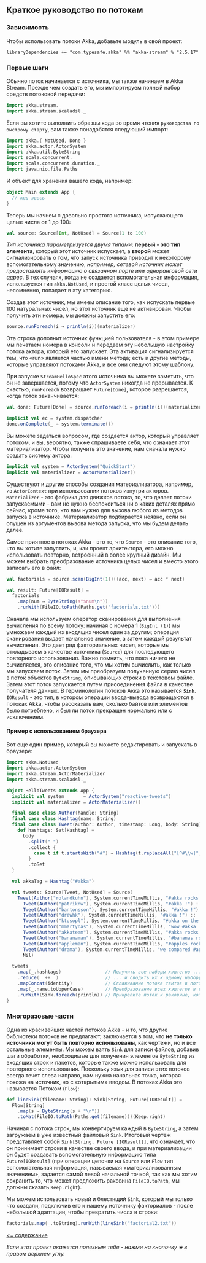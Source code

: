 ## Краткое руководство по потокам

### Зависимость
Чтобы использовать потоки Akka, добавьте модуль в свой проект:

```sbtshell
libraryDependencies += "com.typesafe.akka" %% "akka-stream" % "2.5.17"
```

### Первые шаги
Обычно поток начинается с источника, мы также начинаем в Akka Stream. Прежде чем создать его, мы импортируем 
полный набор средств потоковой передачи:

```scala
import akka.stream._
import akka.stream.scaladsl._
```
Если вы хотите выполнить образцы кода во время чтения `руководства по быстрому старту`, вам также понадобятся следующий импорт:

```scala
import akka.{ NotUsed, Done }
import akka.actor.ActorSystem
import akka.util.ByteString
import scala.concurrent._
import scala.concurrent.duration._
import java.nio.file.Paths
```

И объект для хранения вашего кода, например:
```scala
object Main extends App {
  // код здесь
}
```
Теперь мы начнем с довольно простого источника, испускающего целые числа от 1 до 100:

```scala
val source: Source[Int, NotUsed] = Source(1 to 100)
```
_Тип источника параметризуется двумя типами_: **первый - это тип элемента**, который этот источник испускает, а **второй** может 
сигнализировать о том, что запуск источника приводит к некоторому вспомогательному значению, _например, сетевой источник 
может предоставлять информацию о связанном порте или одноранговой сети адрес_. В тех случаях, когда не создается 
вспомогательная информация, используется тип `akka.NotUsed`, и простой класс целых чисел, несомненно, попадает в эту категорию.

Создав этот источник, мы имеем описание того, как испускать первые 100 натуральных чисел, но этот источник еще не 
активирован. Чтобы получить эти номера, мы должны запустить его:

```scala
source.runForeach(i ⇒ println(i))(materializer)
```
Эта строка дополнит источник функцией пользователя - в этом примере мы печатаем номера в консоли и передаем эту 
небольшую настройку потока aктора, который его запускает. Эта активация сигнализируется тем, что «run» является 
частью имени метода; есть и другие методы, которые управляют потоками Akka, и все они следуют этому шаблону.

При запуске `StreamHelloSpec` этого источника вы можете заметить, что он не завершается, потому что `ActorSystem`
никогда не прерывается. К счастью, `runForeach` возвращает `Future[Done]`, которое разрешается, когда поток заканчивается:

```scala
val done: Future[Done] = source.runForeach(i ⇒ println(i))(materializer)

implicit val ec = system.dispatcher
done.onComplete(_ ⇒ system.terminate())
```

Вы можете задаться вопросом, где создается aктор, который управляет потоком, и вы, вероятно, также спрашиваете 
себя, что означает этот материализатор. Чтобы получить это значение, нам сначала нужно создать систему aктора:

```scala
implicit val system = ActorSystem("QuickStart")
implicit val materializer = ActorMaterializer()
```
Существуют и другие способы создания материализатора, например, из `ActorContext` при использовании потоков изнутри 
акторов. `Materializer` - это фабрика для движков потока, то, что делает потоки запускаемыми - вам не нужно 
беспокоиться ни о каких деталях прямо сейчас, кроме того, что вам нужно для вызова любого из методов запуска в источнике. 
Материализатор подбирается неявно, если он опущен из аргументов вызова метода запуска, что мы будем делать далее.

Самое приятное в потоках Akka - это то, что `Source` - это описание того, что вы хотите запустить, и, как проект 
архитектора, его можно использовать повторно, встроенный в более крупный дизайн. Мы можем выбрать преобразование 
источника целых чисел и вместо этого записать его в файл:

```scala
val factorials = source.scan(BigInt(1))((acc, next) ⇒ acc * next)

val result: Future[IOResult] =
  factorials
    .map(num ⇒ ByteString(s"$num\n"))
    .runWith(FileIO.toPath(Paths.get("factorials.txt")))
```

Сначала мы используем оператор сканирования для выполнения вычисления по всему потоку: начиная с номера 1 (`BigInt (1)`) 
мы умножаем каждый из входящих чисел один за другим; операция сканирования выдает начальное значение, а затем каждый 
результат вычисления. Это дает ряд факториальных чисел, которые мы откладываем в качестве источника (`Source`) для последующего 
повторного использования. Важно помнить, что пока ничего не вычисляется, это описание того, что мы хотим вычислить, 
как только мы запускаем поток. Затем мы преобразуем полученную серию чисел в поток объектов `ByteString`, описывающих 
строки в текстовом файле. Затем этот поток запускается путем присоединения файла в качестве получателя данных. В 
терминологии потоков Акка это называется **`Sink`**. `IOResult` - это тип, в котором операции ввода-вывода возвращаются в 
потоках Akka, чтобы рассказать вам, сколько байтов или элементов было потреблено, и был ли поток прекращен нормально 
или с исключением.

#### Пример с использованием браузера
Вот еще один пример, который вы можете редактировать и запускать в браузере:

```scala
import akka.NotUsed
import akka.actor.ActorSystem
import akka.stream.ActorMaterializer
import akka.stream.scaladsl._

object HelloTweets extends App {
  implicit val system       = ActorSystem("reactive-tweets")
  implicit val materializer = ActorMaterializer()

  final case class Author(handle: String)
  final case class Hashtag(name: String)
  final case class Tweet(author: Author, timestamp: Long, body: String) {
    def hashtags: Set[Hashtag] =
      body
        .split(" ")
        .collect {
          case t if t.startsWith("#") ⇒ Hashtag(t.replaceAll("[^#\\w]", ""))
        }
        .toSet
  }

  val akkaTag = Hashtag("#akka")

  val tweets: Source[Tweet, NotUsed] = Source(
    Tweet(Author("rolandkuhn"), System.currentTimeMillis, "#akka rocks!") ::
      Tweet(Author("patriknw"), System.currentTimeMillis, "#akka !") ::
      Tweet(Author("bantonsson"), System.currentTimeMillis, "#akka !") ::
      Tweet(Author("drewhk"), System.currentTimeMillis, "#akka !") ::
      Tweet(Author("ktosopl"), System.currentTimeMillis, "#akka on the rocks!") ::
      Tweet(Author("mmartynas"), System.currentTimeMillis, "wow #akka !") ::
      Tweet(Author("akkateam"), System.currentTimeMillis, "#akka rocks!") ::
      Tweet(Author("bananaman"), System.currentTimeMillis, "#bananas rock!") ::
      Tweet(Author("appleman"), System.currentTimeMillis, "#apples rock!") ::
      Tweet(Author("drama"), System.currentTimeMillis, "we compared #apples to #oranges!") ::
      Nil)

  tweets
    .map(_.hashtags)                // Получить все наборы хэштегов ...
    .reduce(_ ++ _)                 // ... и сводить их к одному набору, удаляя дубликаты во всех твитах
    .mapConcat(identity)            // Сглаживание потока твитов в поток хэштегов
    .map(_.name.toUpperCase)        // Преобразование всех хэштегов в верхний регистр
    .runWith(Sink.foreach(println)) // Прикрепите поток к раковине, который, наконец, распечатает хэштеги
}
```

### Многоразовые части
Одна из красивейших частей потоков Akka - и то, что другие библиотеки потоков не предлагают, заключается в том, что **не 
только источники могут быть повторно использованы**, как чертежи, но и все остальные элементы. Мы можем взять `Sink` для 
записи файлов, добавив шаги обработки, необходимые для получения элементов `ByteString` из входящих строк и пакетов, 
которые также можно использовать для повторного использования. Поскольку язык для записи этих потоков всегда течет 
слева направо, нам нужна начальная точка, которая похожа на источник, но с «открытым» вводом. 
В потоках Akka это называется Потоком (`Flow`):

```scala
def lineSink(filename: String): Sink[String, Future[IOResult]] =
  Flow[String]
    .map(s ⇒ ByteString(s + "\n"))
    .toMat(FileIO.toPath(Paths.get(filename)))(Keep.right)
```

Начиная с потока строк, мы конвертируем каждый в `ByteString`, а затем загружаем в уже известный файловый `Sink`. 
Итоговый чертеж представляет собой `Sink[String, Future [IOResult]]`, что означает, что он принимает строки в качестве 
своего ввода, и при материализации он будет создавать вспомогательную информацию типа `Future[IOResult]` (при операции 
цепочки на `Source` или `Flow` тип вспомогательная информация, называемая «материализованным значением», задается 
самой левой начальной точкой, так как мы хотим сохранить то, что может предложить раковина `FileIO.toPath`, мы должны 
сказать `Keep.right`).

Мы можем использовать новый и блестящий `Sink`, который мы только что создали, подключив его к нашему источнику 
факториалов - после небольшой адаптации, чтобы превратить числа в строки:

```scala
factorials.map(_.toString).runWith(lineSink("factorial2.txt"))
```

[<= содержание](https://github.com/steklopod/Akka-Streams/blob/master/readme.md)

_Если этот проект окажется полезным тебе - нажми на кнопочку **`★`** в правом верхнем углу._

